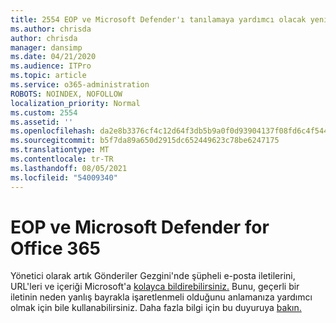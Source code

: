 ```yaml
---
title: 2554 EOP ve Microsoft Defender'ı tanılamaya yardımcı olacak yeni Office 365
ms.author: chrisda
author: chrisda
manager: dansimp
ms.date: 04/21/2020
ms.audience: ITPro
ms.topic: article
ms.service: o365-administration
ROBOTS: NOINDEX, NOFOLLOW
localization_priority: Normal
ms.custom: 2554
ms.assetid: ''
ms.openlocfilehash: da2e8b3376cf4c12d64f3db5b9a0f0d93904137f08fd6c4f54468954cec3ceda
ms.sourcegitcommit: b5f7da89a650d2915dc652449623c78be6247175
ms.translationtype: MT
ms.contentlocale: tr-TR
ms.lasthandoff: 08/05/2021
ms.locfileid: "54009340"
---
```

# <a name="new-feature-to-help-diagnose-eop-and-microsoft-defender-for-office-365"></a>EOP ve Microsoft Defender for Office 365

Yönetici olarak artık Gönderiler Gezgini'nde şüpheli e-posta iletilerini, URL'leri ve içeriği Microsoft'a [kolayca bildirebilirsiniz.](https://protection.office.com/reportsubmission) Bunu, geçerli bir iletinin neden yanlış bayrakla işaretlenmeli olduğunu anlamanıza yardımcı olmak için bile kullanabilirsiniz. Daha fazla bilgi için bu duyuruya [bakın.](https://techcommunity.microsoft.com/t5/Security-Privacy-and-Compliance/Empower-security-teams-to-easily-report-suspicious-emails-amp/ba-p/752622)
